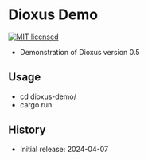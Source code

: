# Dioxus Demo

[![MIT licensed][mit-badge]][mit-url]

[mit-badge]: https://img.shields.io/badge/license-MIT-blue.svg
[mit-url]: https://github.com/david-wallace-croft/dioxus-demo/blob/main/LICENSE.txt

- Demonstration of Dioxus version 0.5

## Usage

- cd dioxus-demo/
- cargo run

## History

- Initial release: 2024-04-07
